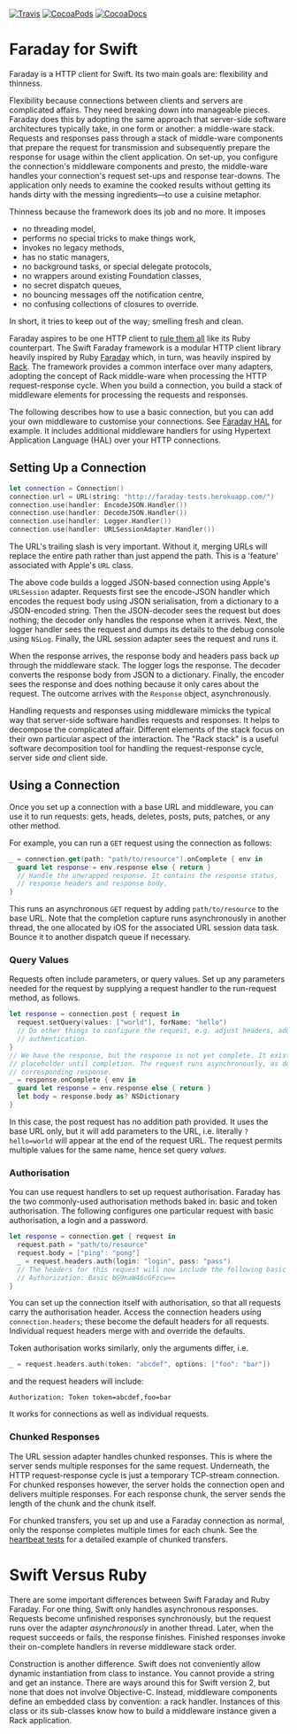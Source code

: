 [![Travis](https://img.shields.io/travis/royratcliffe/Faraday/master.svg)](https://travis-ci.org/royratcliffe/Faraday)
[![CocoaPods](https://img.shields.io/cocoapods/v/Faraday.svg)](https://cocoapods.org/pods/Faraday)
[![CocoaDocs](https://img.shields.io/cocoapods/metrics/doc-percent/Faraday.svg)](http://cocoadocs.org/docsets/Faraday)

# Faraday for Swift

[faraday]:https://github.com/lostisland/faraday
[rack]:https://github.com/rack/rack
[rule-them-all]:http://www.intridea.com/blog/2012/3/12/faraday-one-http-client-to-rule-them-all

Faraday is a HTTP client for Swift. Its two main goals are: flexibility and thinness.

Flexibility because connections between clients and servers are complicated
affairs. They need breaking down into manageable pieces. Faraday does this by
adopting the same approach that server-side software architectures typically
take, in one form or another: a middle-ware stack. Requests and responses pass
through a stack of middle-ware components that prepare the request for
transmission and subsequently prepare the response for usage within the client
application. On set-up, you configure the connection's middleware components and
presto, the middle-ware handles your connection's request set-ups and response
tear-downs. The application only needs to examine the cooked results without
getting its hands dirty with the messing ingredients—to use a cuisine metaphor.

Thinness because the framework does its job and no more. It imposes

- no threading model,
- performs no special tricks to make things work,
- invokes no legacy methods,
- has no static managers,
- no background tasks, or special delegate protocols,
- no wrappers around existing Foundation classes,
- no secret dispatch queues,
- no bouncing messages off the notification centre,
- no confusing collections of closures to override.
 
In short, it tries to keep out of the way; smelling fresh and clean.

Faraday aspires to be one HTTP client to [rule them all][rule-them-all] like its
Ruby counterpart. The Swift Faraday framework is a modular HTTP client library
heavily inspired by Ruby [Faraday][faraday] which, in turn, was heavily inspired
by [Rack][rack]. The framework provides a common interface over many adapters,
adopting the concept of Rack middle-ware when processing the HTTP
request-response cycle.  When you build a connection, you build a stack of
middleware elements for processing the requests and responses.

The following describes how to use a basic connection, but you can add your own
middleware to customise your connections. See
[Faraday HAL](https://github.com/royratcliffe/FaradayHAL) for example. It
includes additional middleware handlers for using Hypertext Application Language
(HAL) over your HTTP connections.

## Setting Up a Connection

```swift
let connection = Connection()
connection.url = URL(string: "http://faraday-tests.herokuapp.com/")
connection.use(handler: EncodeJSON.Handler())
connection.use(handler: DecodeJSON.Handler())
connection.use(handler: Logger.Handler())
connection.use(handler: URLSessionAdapter.Handler())
```

The URL's trailing slash is very important. Without it, merging URLs will
replace the entire path rather than just append the path. This is a 'feature'
associated with Apple's `URL` class.

The above code builds a logged JSON-based connection using Apple's `URLSession`
adapter. Requests first see the encode-JSON handler which encodes the request
body using JSON serialisation, from a dictionary to a JSON-encoded string. Then
the JSON-decoder sees the request but does nothing; the decoder only handles the
response when it arrives. Next, the logger handler sees the request and dumps
its details to the debug console using `NSLog`. Finally, the URL session adapter
sees the request and runs it.

When the response arrives, the response body and headers pass back _up_ through
the middleware stack. The logger logs the response. The decoder converts the
response body from JSON to a dictionary. Finally, the encoder sees the response
and does nothing because it only cares about the request. The outcome arrives
with the `Response` object, asynchronously.

Handling requests and responses using middleware mimicks the typical way that
server-side software handles requests and responses. It helps to decompose the
complicated affair. Different elements of the stack focus on their own
particular aspect of the interaction. The "Rack stack" is a useful software
decomposition tool for handling the request-response cycle, server side _and_
client side.

## Using a Connection

Once you set up a connection with a base URL and middleware, you can use it to
run requests: gets, heads, deletes, posts, puts, patches, or any other method.

For example, you can run a `GET` request using the connection as follows:

```swift
_ = connection.get(path: "path/to/resource").onComplete { env in
  guard let response = env.response else { return }
  // Handle the unwrapped response. It contains the response status,
  // response headers and response body.
}
```

This runs an asynchronous `GET` request by adding `path/to/resource` to the base
URL. Note that the completion capture runs asynchronously in another thread, the
one allocated by iOS for the associated URL session data task. Bounce it to
another dispatch queue if necessary.

### Query Values

Requests often include parameters, or query values. Set up any parameters needed
for the request by supplying a request handler to the run-request method, as
follows.

```swift
let response = connection.post { request in
  request.setQuery(values: ["world"], forName: "hello")
  // Do other things to configure the request, e.g. adjust headers, add
  // authentication.
}
// We have the response, but the response is not yet complete. It exists as a
// placeholder until completion. The request runs asynchronously, as does its
// corresponding response.
_ = response.onComplete { env in
  guard let response = env.response else { return }
  let body = response.body as? NSDictionary
}
```

In this case, the post request has no addition path provided. It uses the base
URL only, but it will add parameters to the URL, i.e. literally `?hello=world`
will appear at the end of the request URL. The request permits multiple values
for the same name, hence set query _values_.

### Authorisation

You can use request handlers to set up request authorisation. Faraday has the
two commonly-used authorisation methods baked in: basic and token
authorisation. The following configures one particular request with basic
authorisation, a login and a password.

```swift
let response = connection.get { request in
  request.path = "path/to/resource"
  request.body = ["ping": "pong"]
  _ = request.headers.auth(login: "login", pass: "pass")
  // The headers for this request will now include the following basic authorisation.
  // Authorization: Basic bG9naW46cGFzcw==
}
```

You can set up the connection itself with authorisation, so that all requests
carry the authorisation header. Access the connection headers using
`connection.headers`; these become the default headers for all
requests. Individual request headers merge with and override the defaults.

Token authorisation works similarly, only the arguments differ, i.e.

```swift
_ = request.headers.auth(token: "abcdef", options: ["foo": "bar"])
```

and the request headers will include:

```text
Authorization: Token token=abcdef,foo=bar
```

It works for connections as well as individual requests.

### Chunked Responses

The URL session adapter handles chunked responses. This is where the server
sends multiple responses for the same request. Underneath, the HTTP
request-response cycle is just a temporary TCP-stream connection. For chunked
responses however, the server holds the connection open and delivers multiple
responses. For each response chunk, the server sends the length of the chunk and
the chunk itself.

For chunked transfers, you set up and use a Faraday connection as normal, only
the response completes multiple times for each chunk. See the [heartbeat tests](HeartbeatTests)
for a detailed example of chunked transfers.

[HeartbeatTests]:blob/master/Tests/FaradayTests/HeartbeatTests.swift

# Swift Versus Ruby

There are some important differences between Swift Faraday and Ruby Faraday.
For one thing, Swift only handles asynchronous responses. Requests become
unfinished responses synchronously, but the request runs over the adapter
_asynchronously_ in another thread. Later, when the request succeeds or fails,
the response finishes. Finished responses invoke their on-complete handlers in
reverse middleware stack order.

Construction is another difference. Swift does not conveniently allow dynamic
instantiation from class to instance. You cannot provide a string and get an
instance. There are ways around this for Swift version 2, but none that does
not involve Objective-C. Instead, middleware components define an embedded
class by convention: a rack handler. Instances of this class or its sub-classes
know how to build a middleware instance given a Rack application.

